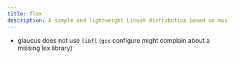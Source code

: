 ```yaml
---
title: flex
description: A simple and lightweight Linux® distribution based on musl libc and toybox
---
```


- glaucus does not use `libfl` (`gcc` configure might complain about a missing lex library)
